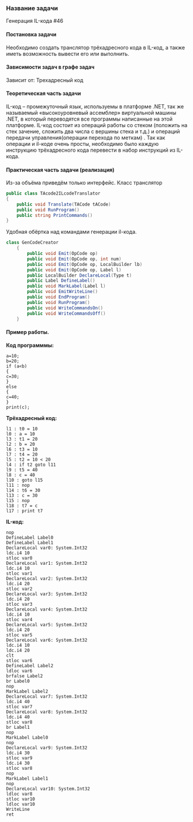 ### Название задачи
Генерация IL-кода #46

#### Постановка задачи
Необходимо создать транслятор трёхадресного кода в IL-код, а также иметь возможность вывести его или выполнить.

#### Зависимости задач в графе задач
Зависит от: Трехадресный код

#### Теоретическая часть задачи
IL-код – промежуточный язык, используемы в платформе .NET, так же называемый «высокоуровневый ассемблер» виртуальной машины .NET, в который переводятся все программы написанные на этой платформе. IL-код состоит из операций работы со стеком (положить на стек зачение, сложить два числа с вершины стека и т.д.) и операций передачи управления(операции перехода по меткам) . Так как операции и il-коде очень просты, необходимо было каждую инструкцию трёхадресного кода перевести в набор инструкций из IL-кода.


#### Практическая часть задачи (реализация)
Из-за объёма приведём только интерфейс.
Класс транслятор

```csharp
public class TAcode2ILcodeTranslator
{
    public void Translate(TACode tACode)
    public void RunProgram()
    public string PrintCommands()
}
```

Удобная обёртка над командами генерации il-кода.

```csharp
class GenCodeCreator
    {
        public void Emit(OpCode op)
        public void Emit(OpCode op, int num)
        public void Emit(OpCode op, LocalBuilder lb)
        public void Emit(OpCode op, Label l)
        public LocalBuilder DeclareLocal(Type t)
        public Label DefineLabel()
        public void MarkLabel(Label l)
        public void EmitWriteLine()
        public void EndProgram()
        public void RunProgram()
        public void WriteCommandsOn()
        public void WriteCommandsOff()
    }
```

#### Пример работы.
**Код программмы:**
```
a=10;
b=20;
if (a<b)
{
c=30;
}
else
{
c=40;
}
print(c);
```

**Трёхадресный код:**
```
l1 : t0 = 10
l0 : a = 10
l3 : t1 = 20
l2 : b = 20
l6 : t3 = 10
l7 : t4 = 20
l5 : t2 = 10 < 20
l4 : if t2 goto l11
l9 : t5 = 40
l8 : c = 40
l10 : goto l15
l11 : nop
l14 : t6 = 30
l13 : c = 30
l15 : nop
l18 : t7 = c
l17 : print t7 
```

**IL-код:**
```
nop
DefineLabel Label0
DefineLabel Label1
DeclareLocal var0: System.Int32
ldc.i4 10
stloc var0
DeclareLocal var1: System.Int32
ldc.i4 10
stloc var1
DeclareLocal var2: System.Int32
ldc.i4 20
stloc var2
DeclareLocal var3: System.Int32
ldc.i4 20
stloc var3
DeclareLocal var4: System.Int32
ldc.i4 10
stloc var4
DeclareLocal var5: System.Int32
ldc.i4 20
stloc var5
DeclareLocal var6: System.Int32
ldc.i4 10
ldc.i4 20
clt
stloc var6
DefineLabel Label2
ldloc var6
brfalse Label2
br Label0
nop
MarkLabel Label2
DeclareLocal var7: System.Int32
ldc.i4 40
stloc var7
DeclareLocal var8: System.Int32
ldc.i4 40
stloc var8
br Label1
nop
MarkLabel Label0
nop
DeclareLocal var9: System.Int32
ldc.i4 30
stloc var9
ldc.i4 30
stloc var8
nop
MarkLabel Label1
nop
DeclareLocal var10: System.Int32
ldloc var8
stloc var10
ldloc var10
WriteLine
ret
```
